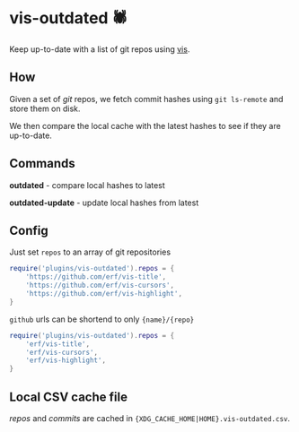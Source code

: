 # vis-outdated 🕷️

Keep up-to-date with a list of git repos using [vis](https://github.com/martanne/vis).

## How

Given a set of *git* repos, we fetch commit hashes using `git ls-remote` and store them on disk. 

We then compare the local cache with the latest hashes to see if they are up-to-date.

## Commands

**outdated** - compare local hashes to latest

**outdated-update** - update local hashes from latest

## Config

Just set `repos` to an array of git repositories

``` lua
require('plugins/vis-outdated').repos = {
	'https://github.com/erf/vis-title',
	'https://github.com/erf/vis-cursors',
	'https://github.com/erf/vis-highlight',
}
```

`github` urls can be shortend to only `{name}/{repo}`

``` lua
require('plugins/vis-outdated').repos = {
	'erf/vis-title',
	'erf/vis-cursors',
	'erf/vis-highlight',
}
```

## Local CSV cache file

*repos* and *commits* are cached in `{XDG_CACHE_HOME|HOME}.vis-outdated.csv`.